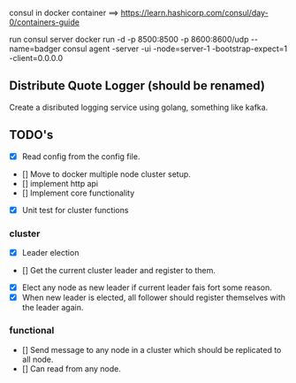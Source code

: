 consul in docker container  ==> https://learn.hashicorp.com/consul/day-0/containers-guide

run consul server
docker run -d -p 8500:8500 -p 8600:8600/udp --name=badger consul agent -server -ui -node=server-1 -bootstrap-expect=1 -client=0.0.0.0

## Distribute Quote Logger (should be renamed)

Create a disributed logging service using golang, something like kafka.

## TODO's

 - [X] Read config from the config file.
 - [] Move to docker multiple node cluster setup.
 - [] implement http api 
 - [] Implement core functionality
 - [X] Unit test for cluster functions
### cluster 
 - [X] Leader election
 - [] Get the current cluster leader and register to them.
 - [X] Elect any node as new leader if current leader fais fort some reason.
 - [X] When new leader is elected, all follower should register themselves with the leader again.

### functional
  - [] Send message to any node in a cluster which should be replicated to all node.
  - [] Can read from any node.

